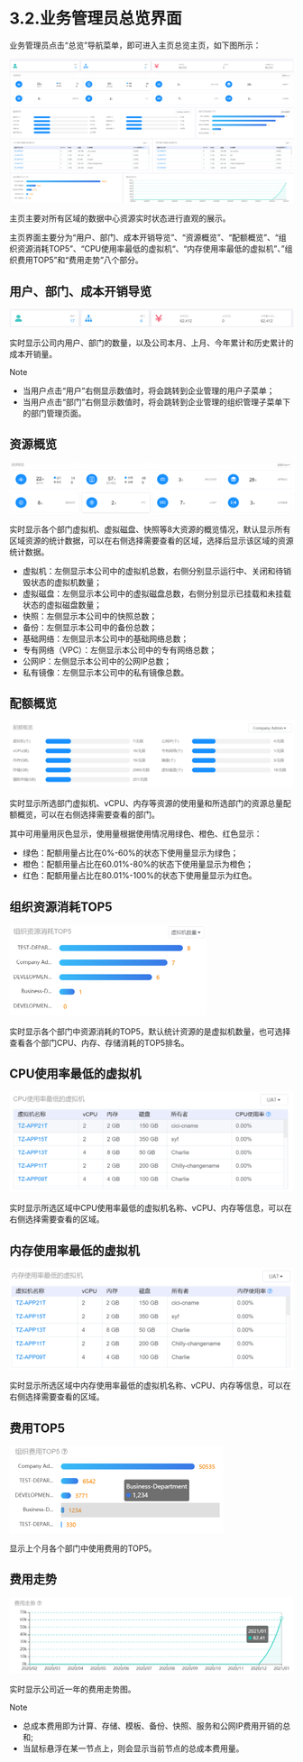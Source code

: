 # 3.2.业务管理员总览界面

业务管理员点击“总览”导航菜单，即可进入主页总览主页，如下图所示：

![image-20210127102926184](company_manager_view.assets/image-20210127102926184.png)

主页主要对所有区域的数据中心资源实时状态进行直观的展示。

主页界面主要分为“用户、部门、成本开销导览”、“资源概览”、“配额概览”、“组织资源消耗TOP5”、“CPU使用率最低的虚拟机“、“内存使用率最低的虚拟机”、”组织费用TOP5”和“费用走势”八个部分。

## 用户、部门、成本开销导览

![image-20210127103059179](company_manager_view.assets/image-20210127103059179.png)

实时显示公司内用户、部门的数量，以及公司本月、上月、今年累计和历史累计的成本开销量。

> [!NOTE]
>
> - 当用户点击“用户”右侧显示数值时，将会跳转到企业管理的用户子菜单；
> - 当用户点击“部门”右侧显示数值时，将会跳转到企业管理的组织管理子菜单下的部门管理页面。

## 资源概览

![image-20210127103121583](company_manager_view.assets/image-20210127103121583.png)

实时显示各个部门虚拟机、虚拟磁盘、快照等8大资源的概览情况，默认显示所有区域资源的统计数据，可以在右侧选择需要查看的区域，选择后显示该区域的资源统计数据。

- 虚拟机：左侧显示本公司中的虚拟机总数，右侧分别显示运行中、关闭和待销毁状态的虚拟机数量；
- 虚拟磁盘：左侧显示本公司中的虚拟磁盘总数，右侧分别显示已挂载和未挂载状态的虚拟磁盘数量；
- 快照：左侧显示本公司中的快照总数；
- 备份：左侧显示本公司中的备份总数；
- 基础网络：左侧显示本公司中的基础网络总数；
- 专有网络（VPC）：左侧显示本公司中的专有网络总数；
- 公网IP：左侧显示本公司中的公网IP总数；
- 私有镜像：左侧显示本公司中的私有镜像总数。

## 配额概览

![image-20210127103148939](company_manager_view.assets/image-20210127103148939.png)

实时显示所选部门虚拟机、vCPU、内存等资源的使用量和所选部门的资源总量配额概览，可以在右侧选择需要查看的部门。

其中可用量用灰色显示，使用量根据使用情况用绿色、橙色、红色显示：

- 绿色：配额用量占比在0%-60%的状态下使用量显示为绿色；
- 橙色：配额用量占比在60.01%-80%的状态下使用量显示为橙色；
- 红色：配额用量占比在80.01%-100%的状态下使用量显示为红色。

## 组织资源消耗TOP5

<img src="company_manager_view.assets/image-20210127103231303.png" alt="image-20210127103231303" style="zoom:50%;" />

实时显示各个部门中资源消耗的TOP5，默认统计资源的是虚拟机数量，也可选择查看各个部门CPU、内存、存储消耗的TOP5排名。

## CPU使用率最低的虚拟机

<img src="company_manager_view.assets/image-20210127103314614.png" alt="image-20210127103314614" style="zoom:50%;" />

实时显示所选区域中CPU使用率最低的虚拟机名称、vCPU、内存等信息，可以在右侧选择需要查看的区域。

## 内存使用率最低的虚拟机

<img src="company_manager_view.assets/image-20210127103436312.png" alt="image-20210127103436312" style="zoom:50%;" />

实时显示所选区域中内存使用率最低的虚拟机名称、vCPU、内存等信息，可以在右侧选择需要查看的区域。

## 费用TOP5

<img src="company_manager_view.assets/image-20210127103529211.png" alt="image-20210127103529211" style="zoom:50%;" />

显示上个月各个部门中使用费用的TOP5。

## 费用走势

![image-20210127103556214](company_manager_view.assets/image-20210127103556214.png)

实时显示公司近一年的费用走势图。

> [!NOTE]
>
> - 总成本费用即为计算、存储、模板、备份、快照、服务和公网IP费用开销的总和;
> - 当鼠标悬浮在某一节点上，则会显示当前节点的总成本费用量。